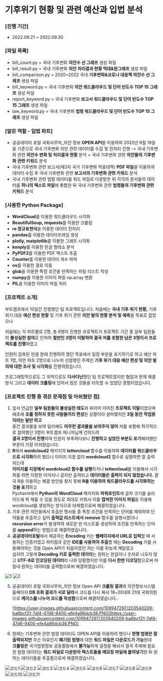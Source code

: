 # 기후위기 현황 및 관련 예산과 입법 분석
### [진행 기간]
- 2022.09.21 ~ 2022.09.30

### [파일 목록]
- bill_count.py = 국내 기후변화 **의안수 선 그래프** 생성 파일
- bill_result.py = 국내 기후변화 **의안 처리결과 현황 막대&원그래프** 생성 파일
- bill_comparison.py = 2020~2022 국내 **기후변화&코로나 대응책 의안수 선 그래프** 생성 파일
- bill_keyword.py = 국내 기후변화 **의안 워드클라우드 및 단어 빈도수 TOP 15 그래프** 생성 파일
- report_keyword.py = 국내 기후변화 **보고서 워드클라우드 및 단어 빈도수 TOP 15 그래프** 생성 파일
- law_keyword.py = 국내 기후변화 **법령 워드클라우드 및 단어 빈도수 TOP 15 그래프** 생성 파일

### [맡은 역할 - 입법 파트] 
- 공공데이터 포털 국회사무처_의안 정보 **OPEN API**를 이용하여 2022년 9월 19일을 기준으로 국내 기후변화 의안 관련 데이터를 수집 및 전처리 진행 -> 국내 기후변화 관련 **의안수 변화 및 처리결과 현황** 분석 + 국내 기후변화 관련 **의안들의 기후변화 관련 키워드** 분석 
- 국내 기후변화 관련 보고서(제3차 국가 기후변화 적응대책) **PDF 파일**을 이용하여 데이터 수집 후 국내 기후변화 관련 **보고서의 기후변화 관련 키워드** 분석 
- 국내 기후변화 관련 법령 데이터를 워드 파일로 다운받은 뒤 각각의 문서들의 데이터를 **하나의 텍스트 파일**에 통합한 뒤 국내 기후변화 관련 **법령들의 기후변화 관련 키워드** 분석 

### [사용한 Python Package]
- **WordCloud**를 이용한 워드클라우드 시각화
- **BeautifulSoup, requests**를 이용한 크롤링
- **re 정규표현식**을 이용한 데이터 전처리
- **pandas**를 이용한 데이터프레임 생성
- **plotly, matplotlib**를 이용한 그래프 시각화 
- **konply**를 이용한 한글 형태소 분석
- **PyPDF2**를 이용한 PDF 텍스트 추출
- **Counter**를 이용한 데이터 개수 파악
- **os**를 이용한 경로 이동
- **glob**을 이용한 특정 조건을 만족하는 파일 리스트 작성
- **numpy**를 이용한 이미지 파일 np.array 변환
- **PIL**을 이용한 이미지 파일 처리

### [프로젝트 소개]

부트캠프에서 10일간 진행했던 팀 프로젝트입니다. 처음에는 **국내 기후 위기 현황,** 기후 위기 대응 **예산 편성 현황** 및 기후 위기 관련 **의안 발의 현황 분석 및 예측**을 목표로 잡았으나

처음에는 각 파트별로 2명, 총 6명이 진행한 프로젝트가 프로젝트 기간 중 일부 팀원들의 **불성실한 참여**로 인하여 **절반인 3명이 이탈하여 결국 저를 포함한 남은 3명이서 프로젝트를 진행**하였고

인원이 감축된 만큼 원래 진행하려 했던 목표에서 일정 부분을 포기하기로 하고 예산 파트 1명, 의안 파트 2명으로 나누어 선정했던 주제인 **기후 위기 대응 예산 편성 및 의안 발의에 대한 조사 및 시각화**를 진행하였습니다.

프로그래밍적으로도 그 외적으로도 **다사다난**했던 팀 프로젝트였지만 협업과 문제 해결 방식 그리고 **데이터 크롤링**에 있어서 많은 것들을 터득할 수 있었던 경험이었습니다.

### [프로젝트 진행 중 겪은 문제점 및 아쉬웠던 점]

1. 앞서 언급한 **일부 팀원들의 불성실한 태도**와 뒤이어 이어진 **프로젝트 이탈**이었으며 애초에 **조를 정하지 못한 사람들끼리 편성**된 상황이라 설마했지만
**3일 동안** **작업중이라는 말만 하고** <br>중간 결과물을 보여 달라해도 **아무런 결과물을 보여주지 않아** 저를 포함해 적극적으로 참여했던 3명이 부트캠프 매니저님께 건의드려<br>
**결국 3명이서 진행**하여 인원이 부족하다보니 **진행하고 싶었던 부분도 포기**해야했던 부분이 가장 아쉬웠습니다.
2. **R**에서 **wordcloud2** 패키지의 **lettercloud** 함수를 이용하여 **데이터를 워드클라우드로 시각화**하려 했으나 이미지 지정 없이 **wordcloud2** 함수로 실행하면 잘 출력되는데<br>
**이미지를 지정해서 wordcloud2 함수를 실행**하거나 **lettercloud**를 이용해서 시각화를 하면 지정한 이미지나 글자만 출력되고 **데이터들은 출력이 되지 않았습니다.**
결국 R을 이용하는 해결 방안을 찾지 못해 **R을 이용하여 워드클라우드를 시각화하는 것을 포기**하고 <br>Pycharm에서 **Python의 WordCloud** 패키지와 
**파워포인트**에 글자 크기를 슬라이드에 꽉 채울 수 있을 정도로 최대로 키워서 이를 **캡쳐한 이미지 파일**을 이용해 wordcloud를 생성하는 방식으로 대체함으로써 해결하였습니다.
3. 기후 관련 의안들에서 추출한 명사들 중 특정 조건을 만족하는 단어를 제외하여 단어들을 추출하고 싶어 **출력값 리스트에서** **remove** 함수를 실행시켰더니 **recursion error**가 발생하여 새로운 빈 리스트를 생성하여 조건을 만족하는 단어를 **append**하는 방법으로 해결하였습니다.
4. **공공데이터포털**에서 제공하는 **Encoding** 키는 **웹페이지에서 URL로 입력**할 때 사용하는 인증키였고 파이참과 같은 **IDE를 사용하여 추출**할 때는 
**Decoding** 키를 사용해야하는 것을 Open API가 처음이었던 저는 이를 뒤늦게 깨달았고 <br> 심지어 그렇게 **Decoding 키로 출력한 데이터**는 원하는 한글이나 숫자로 나오지 않고
**UTF-8로 인코딩된 데이터**라 나와 당황했지만 이를 **다시 한번 디코딩**함으로써 마침내 원하는 데이터를 출력함으로써 해결하였습니다.
    
![1](https://user-images.githubusercontent.com/109947297/203806349-055a574a-b346-4aa2-914a-73ee1629fca7.png)
![2](https://user-images.githubusercontent.com/109947297/203806430-4bbfc731-6a6f-4ba6-a5ef-ad04b328376e.png)

    
5. 공공데이터 포털 국회사무처_의안 정보 Open API **크롤링 결과**와 의안정보시스템 홈페이지 **DB 조회 결과가 서로 달라**서 코드를 다시 짜서 18~20대와 21대 국회의원으로 **케이스를 나누어 코드를 작성함**으로써 해결하였습니다..
    
    ![https://user-images.githubusercontent.com/109947297/203540209-ba6bcf21-7af4-47d6-9400-efe4a96dcb36.PNG](https://user-images.githubusercontent.com/109947297/203540209-ba6bcf21-7af4-47d6-9400-efe4a96dcb36.PNG)
    
6. 원래는 기후변화 관련 법령 데이터도 OPEN API를 이용하려 했으나 **현행 법령은 잘 출력되지만** 무슨 이유인지 **폐기된 법령**에 대한 **워드 파일은 다운로드가 가능**한데 <br>
**크롤링은** 국가법령정보 공동활동에서 **불가능**하게 설정을 해놔서 결국 주제에 필요한 법령 데이터는 **워드 파일로 다운받아 텍스트들을 메모장 파일에 붙여넣기**한 뒤 원하는 데이터들을 추출함으로써 해결하였습니다. 

![코드1](https://user-images.githubusercontent.com/109947297/203533890-09bc1ba0-be93-4162-a001-728489e7ce8c.PNG)
![코드2](https://user-images.githubusercontent.com/109947297/203533896-1f7ce0e1-8db7-4a50-bad0-430e9cf08170.PNG)
![코드3](https://user-images.githubusercontent.com/109947297/203533897-17758a1b-5498-48c6-873c-e081eb442dea.PNG)
![코드4](https://user-images.githubusercontent.com/109947297/203533898-26605b9e-0a32-439a-95fd-d648015d0938.PNG)
![코드5](https://user-images.githubusercontent.com/109947297/203533902-164a1847-76c0-4c0d-874d-8df337cbadc7.PNG)
![코드6](https://user-images.githubusercontent.com/109947297/203533905-4dfe6e03-2ed4-47a3-8564-ec652d4ebd7e.PNG)
![코드7](https://user-images.githubusercontent.com/109947297/203533906-adc7263c-b05c-4314-b3b9-98ef0d3f98df.PNG)
![코드8](https://user-images.githubusercontent.com/109947297/203533908-3cc488ec-ba90-433a-81d8-ad8633844501.PNG)
![코드9](https://user-images.githubusercontent.com/109947297/203533914-3b3ac9a4-786d-4470-9405-f84e1b971dd2.PNG)
![코드10](https://user-images.githubusercontent.com/109947297/203533917-f19e3f98-27a3-4758-900f-8fe1ce9d021d.PNG)
![코드11](https://user-images.githubusercontent.com/109947297/203533918-b9a78cc4-bea9-4948-98ce-a2d59628dfaf.PNG)
